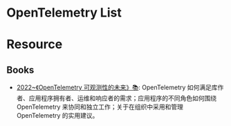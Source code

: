 # OpenTelemetry List

# Resource

## Books

- [2022~《OpenTelemetry 可观测性的未来》📚](https://lib.jimmysong.io/opentelemetry-obervability/): OpenTelemetry 如何满足库作者、应用程序拥有者、运维和响应者的需求；应用程序的不同角色如何围绕 OpenTelemetry 来协同和独立工作；关于在组织中采用和管理 OpenTelemetry 的实用建议。
